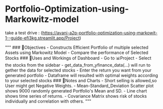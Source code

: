 # Portfolio-Optimization-using-Markowitz-model
take a test drive : (https://avani-a2p-portfolio-optimization-using-markowit-1--guide-efi3kg.streamlit.app/Project)

"""
    ### 📍Objectives
    - Constructs Efficient Portfolio of multiple selected Assets using Markowitz Model
    - Compare the performance of Selected Stocks
    ### 📍Uses and Workings of Dashboard
    - Go to 📊Project
    - Select the stocks from the sidebar
    - get_data_from_yfinance_data(...) will run to gether the data for selected stocks
    - Enter the return you want from your generated portfolio
    - Dataframe will resulted with optimal weights according to your selected stocks
    ### 📍Notes and Charts
    - Short selling is allowed,so User might get Negative Weights.
    - Mean-Standard_Deviation Scatter plot shows 9000 randomly generated Portfolio's Mean and SD.
    - Line chart shows time series of returns.
    - Covariance Matrix shows risk of stocks individually and correlation with others.
"""

